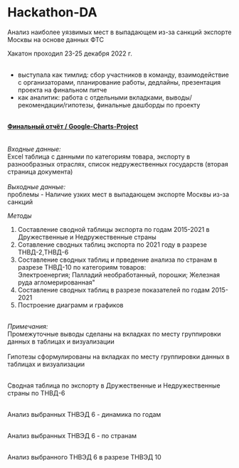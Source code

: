 # Hackathon-DA
Анализ наиболее уязвимых мест в выпадающем из-за санкций экспорте Москвы на основе данных ФТС

Хакатон проходил 23-25 декабря 2022 г.<br><br>
- выступала как тимлид: сбор участников в команду,
взаимодействие с организаторами, планирование работы,
дедлайны, презентация проекта на финальном питче
- как аналитик: работа с отдельными вкладками, выводы/
рекомендации/гипотезы, финальные дашборды по проекту
<br><br>

**[Финальный отчёт / Google-Charts-Project](https://docs.google.com/spreadsheets/d/15KC6h2NDxStrkNJAvQLOxy9itxK1qdTNCzO5R8ywO1Y/edit#gid=1492720701)**<br>
<br><br>
*Входные данные:*<br>
Excel таблица с данными по категориям товара,  экспорту в разнообразных отраслях, список недружественных государств (вторая страница документа)<br><br>
*Выходные данные:*<br>
проблемы - Наличие узких мест в выпадающем экспорте Москвы из-за санкций <br>

*Методы*<br>
1. Составление сводной таблицы экспорта по годам 2015-2021 в Дружественные и Недружественные страны	<br>						
2. Сотавление сводных таблиц экспорта по 2021 году в разрезе ТНВД-2,ТНВД-6<br>							
3. Составление сводных таблиц и прведение анализа по странам в разрезе ТНВД-10 по категориям товаров: <br>
Электроенергия; Палладий необработанный, порошки; Железная руда агломерированная"	<br>						
4.  Составление сводных таблиц в разрезе показателей по годам 2015-2021		<br>					
5.  Построение диаграмм и графиков <br><br>

*Примечания:*<br>
Промежуточные выводы сделаны на вкладках по месту группировки данных в таблицах и визуализации	<br>						
Гипотезы сформулированы на вкладках по месту группировки данных в таблицах и визуализации		<br><br>			

Сводная таблица по экспорту в Дружественные и Недружественные страны по ТНВД-6 <br>	<br>	

Анализ выбранных ТНВЭД 6 - динамика по годам<br><br>		

Анализ выбранных ТНВЭД 6 - по странам<br><br>		

Анализ выбранного ТНВЭД 6 в разрезе ТНВЭД 10<br><br>		



